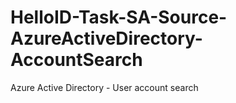 # HelloID-Task-SA-Source-AzureActiveDirectory-AccountSearch
Azure Active Directory - User account search
